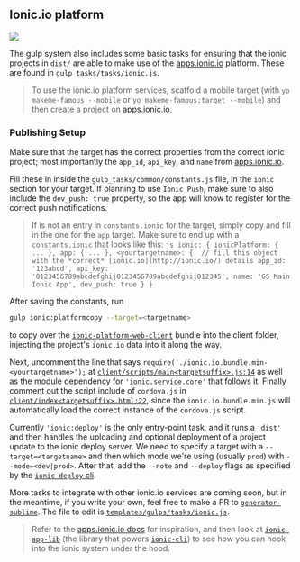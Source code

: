 ## Ionic.io platform

![](http://ionic.io/img/iologo.png)

The gulp system also includes some basic tasks for ensuring that the ionic projects in `dist/` are able to make use of the [apps.ionic.io](https://apps.ionic.io/) platform. These are found in `gulp_tasks/tasks/ionic.js`. 

> To use the ionic.io platform services, scaffold a mobile target (with `yo makeme-famous --mobile` or `yo makeme-famous:target --mobile`) and then create a project on [apps.ionic.io](https://apps.ionic.io/). 

### Publishing Setup
Make sure that the target has the correct properties from the correct ionic project; most importantly the `app_id`, `api_key`, and `name` from [apps.ionic.io](http://docs.ionic.io/docs/io-api-keys). 

Fill these in inside the `gulp_tasks/common/constants.js` file, in the `ionic` section for your target. If planning to use `Ionic Push`, make sure to also include the `dev_push: true` property, so the app will know to register for the correct push notifications. 

>If is not an entry in `constants.ionic` for the target, simply copy and fill in the one for the `app` target. Make sure to end up with a `constants.ionic` that looks like this:
    ```js
        ionic: {
            ionicPlatform: { ... },
            app: { ... },
            <yourtargetname>: {  // fill this object with the *correct* [ionic.io](http://ionic.io/) details
                app_id: '123abcd',
                api_key: '0123456789abcdefghij0123456789abcdefghij012345',
                name: 'GS Main Ionic App',
                dev_push: true
            }
        }
    ```

After saving the constants, run

```sh
gulp ionic:platformcopy --target=<targetname>
```

to copy over the [`ionic-platform-web-client`](https://github.com/driftyco/ionic-platform-web-client) bundle into the client folder, injecting the project's `ionic.io` data into it along the way.

Next, uncomment the line that says `require('./ionic.io.bundle.min-<yourtargetname>');` at [`client/scripts/main<targetsuffix>.js:14`](https://github.com/giftstarter/generator-makeme-famous/blob/master/templates/target/scripts/main.js#L14) as well as the module dependency for `'ionic.service.core'` that follows it. Finally comment out the script include of `cordova.js` in [`client/index<targetsuffix>.html:22`](https://github.com/giftstarter/generator-makeme-famous/blob/master/templates/target/index.html#L22), since the `ionic.io.bundle.min.js` will automatically load the correct instance of the `cordova.js` script.

Currently `'ionic:deploy'` is the only entry-point task, and it runs a `'dist'` and then handles the uploading and optional deployment of a project update to the ionic deploy server. We need to specify a target with a `--target=<targetname>` and then which mode we're using (usually `prod`) with `--mode=<dev|prod>`. After that, add the `--note` and `--deploy` flags as specified by the [`ionic deploy` cli](http://docs.ionic.io/docs/deploy-deploying-updates).

More tasks to integrate with other ionic.io services are coming soon, but in the meantime, if you write your own, feel free to make a PR to [`generator-sublime`](https://github.com/mcfly-io/generator-sublime). The file to edit is [`templates/gulps/tasks/ionic.js`](https://github.com/mcfly-io/generator-sublime/tree/master/templates/gulps/tasks/ionic.js). 

> Refer to the [apps.ionic.io docs](http://docs.ionic.io/) for inspiration, and then look at [`ionic-app-lib`](https://github.com/driftyco/ionic-app-lib) (the library that powers [`ionic-cli`](https://github.com/driftyco/ionic-cli)) to see how you can hook into the ionic system under the hood.
